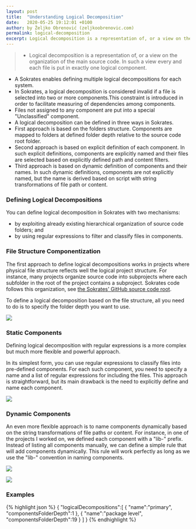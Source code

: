 ```yaml
---
layout: post
title:  "Understanding Logical Decomposition"
date:   2020-05-25 19:12:01 +0100
author: by Željko Obrenović (zeljkoobrenovic.com)
permalink: logical-decomposition
excerpt: Logical decomposition is a representation of, or a view on the organization of the main source code. In such a view every and each file is put in exactly one logical component.
---
```

> * Logical decomposition is a representation of, or a view on the organization of the main source code. In such a view every and each file is put in exactly one logical component.
* A Sokrates enables defining multiple logical decompositions for each system.
* In Sokrates, a logical decomposition is considered invalid if a file is selected into two or more components.This constraint is introduced in order to facilitate measuring of dependencies among components.
* Files not assigned to any component are put into a special "Unclassified" component.
* A logical decomposition can be defined in three ways in Sokrates.
* First approach is based on the folders structure. Components are mapped to folders at defined folder depth relative to the source code root folder.
* Second approach is based on explicit definition of each component. In such explicit definitions, components are explicitly named and their files are selected based on explicitly defined path and content filters.
* Third approach is based on dynamic definition of components and their names. In such dynamic definitions, components are not explicitly named, but the name is derived based on script with string transformations of file path or content.

### Defining Logical Decompositions

You can define logical decomposition in Sokrates with two mechanisms:
* by exploiting already existing hierarchical organization of source code folders; and
* by using regular expressions to filter and classify files in components.

### File Structure Componentization

The first approach to define logical decompositions works in projects where physical file structure reflects well the logical project structure. For instance, many projects organize source code into subprojects where each subfolder in the root of the project contains a subproject. Sokrates code follows this organization, see [the Sokrates' GitHub source code root](https://github.com/zeljkoobrenovic/sokrates/).

To define a logical decomposition based on the file structure, all you need to do is to specify the folder depth you want to use.

![](assets/images/sokrates/logical-decomposition-folder-depth.png)

### Static Components

Defining logical decomposition with regular expressions is a more complex but much more flexible and powerful approach.

In its simplest form, you can use regular expressions to classify files into pre-defined components. For each such component, you need to specify a name and a list of regular expressions for including the files. This approach is straightforward, but its main drawback is the need to explicitly define and name each component.

![](assets/images/sokrates/logical-decomposition-static.png)

### Dynamic Components

An even more flexible approach is to name components dynamically based on the string transformations of file paths or content. For instance, in one of the projects I worked on, we defined each component with a "lib-" prefix. Instead of listing all components manually, we can define a simple rule that will add components dynamically. This rule will work perfectly as long as we use the "lib-" convention in naming components.

![](assets/images/sokrates/logical-decomposition-dynamic-1.png)

![](assets/images/sokrates/logical-decomposition-dynamic-2.png)


### Examples

{% highlight json %}
{
   "logicalDecompositions":[
      {
         "name":"primary",
         "componentsFolderDepth":1
      },
      {
         "name":"package level",
         "componentsFolderDepth":19
      }
   ]
}
{% endhighlight %}
